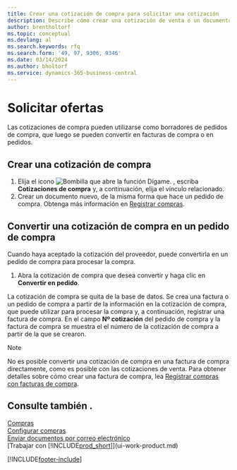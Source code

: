 ```yaml
---
title: Crear una cotización de compra para solicitar una cotización
description: Describe cómo crear una cotización de venta o un documento de solicitud de cotización (RFQ) para registrar la cotización a un cliente para vender productos con determinadas condiciones.
author: brentholtorf
ms.topic: conceptual
ms.devlang: al
ms.search.keywords: rfq
ms.search.form: '49, 97, 9306, 9346'
ms.date: 03/14/2024
ms.author: bholtorf
ms.service: dynamics-365-business-central
---
```

# Solicitar ofertas

Las cotizaciones de compra pueden utilizarse como borradores de pedidos de compra, que luego se pueden convertir en facturas de compra o en pedidos.

## Crear una cotización de compra

1. Elija el icono ![Bombilla que abre la función Dígame.](media/ui-search/search_small.png "Dígame qué desea hacer") , escriba **Cotizaciones de compra** y, a continuación, elija el vínculo relacionado.
2. Crear un documento nuevo, de la misma forma que hace un pedido de compra. Obtenga más información en [Registrar compras](purchasing-how-record-purchases.md).

## Convertir una cotización de compra en un pedido de compra

Cuando haya aceptado la cotización del proveedor, puede convertirla en un pedido de compra para procesar la compra.

1. Abra la cotización de compra que desea convertir y haga clic en **Convertir en pedido**.

La cotización de compra se quita de la base de datos. Se crea una factura o un pedido de compra a partir de la información en la cotización de compra, que puede utilizar para procesar la compra y, a continuación, registrar una factura de compra. En el campo **Nº cotización** del pedido de compra y la factura de compra se muestra el el número de la cotización de compra a partir de la que se crearon.

> [!NOTE]
> No es posible convertir una cotización de compra en una factura de compra directamente, como es posible con las cotizaciones de venta. Para obtener detalles sobre cómo crear una factura de compra, lea [Registrar compras con facturas de compra](purchasing-how-record-purchases.md).

## Consulte también .

[Compras](purchasing-manage-purchasing.md)  
[Configurar compras](purchasing-setup-purchasing.md)  
[Enviar documentos por correo electrónico](ui-how-send-documents-email.md)  
[Trabajar con [!INCLUDE[prod_short](includes/prod_short.md)]](ui-work-product.md)  

[!INCLUDE[footer-include](includes/footer-banner.md)]
